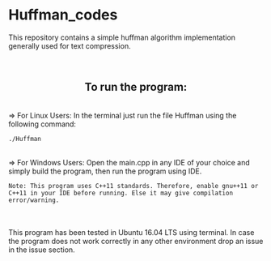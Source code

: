 # Huffman_codes

This repository contains a simple huffman algorithm implementation generally used for text compression.

<br>
<h2 align="center">To run the program:</h2>

<br>	
=> For Linux Users: In the terminal just run the file Huffman using the following command:

	./Huffman

<br>
=> For Windows Users: Open the main.cpp in any IDE of your choice and simply build the program, then run the program using IDE.
	
	Note: This program uses C++11 standards. Therefore, enable gnu++11 or C++11 in your IDE before running. Else it may give compilation error/warning.

<br><br>
This program has been tested in Ubuntu 16.04 LTS using terminal. In case the program does not work correctly in any other environment drop an issue in the issue section. 


